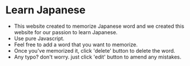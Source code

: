 # Learn Japanese

- This website created to memorize Japanese word and we created this website for our passion to learn Japanese.
- Use pure Javascript.
- Feel free to add a word that you want to memorize. 
- Once you've memorized it, click 'delete' button to delete the word. 
- Any typo? don't worry. just click 'edit' button to amend any mistakes. 
